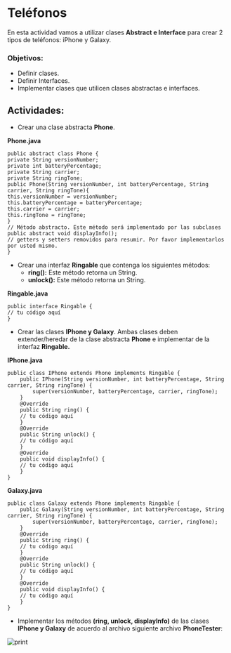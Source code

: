 # Teléfonos

En esta actividad vamos a utilizar clases **Abstract e Interface** para crear 2 tipos de teléfonos: iPhone y Galaxy.

### Objetivos:

- Definir clases.
- Definir Interfaces.
- Implementar clases que utilicen clases abstractas e interfaces.

## Actividades:

- Crear una clase abstracta **Phone**.

**Phone.java**

    public abstract class Phone {
    private String versionNumber;
    private int batteryPercentage;
    private String carrier;
    private String ringTone;
    public Phone(String versionNumber, int batteryPercentage, String carrier, String ringTone){
    this.versionNumber = versionNumber;
    this.batteryPercentage = batteryPercentage;
    this.carrier = carrier;
    this.ringTone = ringTone;
    }
    // Método abstracto. Este método será implementado por las subclases
    public abstract void displayInfo();
    // getters y setters removidos para resumir. Por favor implementarlos por usted mismo.
    }

- Crear una interfaz **Ringable** que contenga los siguientes métodos:
  - **ring():** Este método retorna un String.
  - **unlock():** Este método retorna un String.

**Ringable.java**

    public interface Ringable {
    // tu código aquí
    }

- Crear las clases **IPhone y Galaxy**. Ambas clases deben extender/heredar de la clase abstracta **Phone** e implementar de la interfaz **Ringable.**

**IPhone.java**

    public class IPhone extends Phone implements Ringable {
        public IPhone(String versionNumber, int batteryPercentage, String carrier, String ringTone) {
            super(versionNumber, batteryPercentage, carrier, ringTone);
        }
        @Override
        public String ring() {
        // tu código aquí
        }
        @Override
        public String unlock() {
        // tu código aquí
        }
        @Override
        public void displayInfo() {
        // tu código aquí
        }
    }

**Galaxy.java**

    public class Galaxy extends Phone implements Ringable {
        public Galaxy(String versionNumber, int batteryPercentage, String carrier, String ringTone) {
            super(versionNumber, batteryPercentage, carrier, ringTone);
        }
        @Override
        public String ring() {
        // tu código aquí
        }
        @Override
        public String unlock() {
        // tu código aquí
        }
        @Override
        public void displayInfo() {
        // tu código aquí
        }
    }

- Implementar los métodos **(ring, unlock, displayInfo)** de las clases **IPhone y Galaxy** de acuerdo al archivo siguiente archivo **PhoneTester**:

![print](https://s3.amazonaws.com/General_V88/boomyeah2015/codingdojo/curriculum/content/chapter/Screen_Shot_2018-03-05_at_9.07.25_PM.png)
